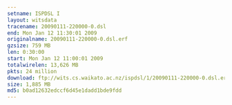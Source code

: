 ```yaml
---
setname: ISPDSL I
layout: witsdata
tracename: 20090111-220000-0.dsl
end: Mon Jan 12 11:30:01 2009
originalname: 20090111-220000-0.dsl.erf
gzsize: 759 MB
len: 0:30:00
start: Mon Jan 12 11:00:01 2009
totalwirelen: 13,626 MB
pkts: 24 million
download: ftp://wits.cs.waikato.ac.nz/ispdsl/1/20090111-220000-0.dsl.erf.gz
size: 1,885 MB
md5: b0ad12632edccf6d45e1dadd1bde9fdd
---
```

